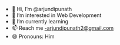 - 👋 Hi, I’m @arjundipunath
- 👀 I’m interested in Web Development
- 🌱 I’m currently learning 
- 📫 Reach me -arjundipunath2@gmail.com 
- 😄 Pronouns: Him


<!---
arjundipunath/arjundipunath is a ✨ special ✨ repository because its `README.md` (this file) appears on your GitHub profile.
You can click the Preview link to take a look at your changes.
--->
